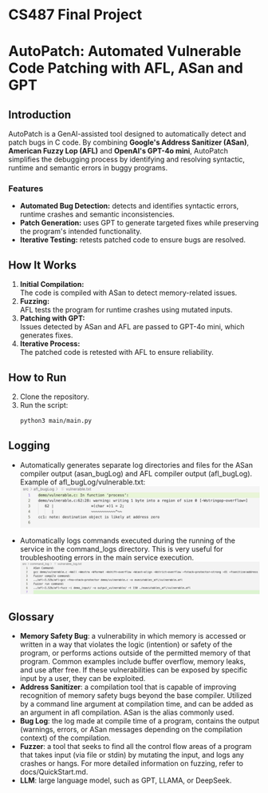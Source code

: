# CS487 Final Project
# AutoPatch: Automated Vulnerable Code Patching with AFL, ASan and GPT

## Introduction  
AutoPatch is a GenAI-assisted tool designed to automatically detect and patch bugs in C code. By combining **Google's Address Sanitizer (ASan)**, **American Fuzzy Lop (AFL)** and **OpenAI's GPT-4o mini**, AutoPatch simplifies the debugging process by identifying and resolving syntactic, runtime and semantic errors in buggy programs.

### Features  
- **Automated Bug Detection:** detects and identifies syntactic errors, runtime crashes and semantic inconsistencies.  
- **Patch Generation:** uses GPT to generate targeted fixes while preserving the program's intended functionality.  
- **Iterative Testing:** retests patched code to ensure bugs are resolved.

## How It Works
1. **Initial Compilation:**  
   The code is compiled with ASan to detect memory-related issues.  
2. **Fuzzing:**  
   AFL tests the program for runtime crashes using mutated inputs.  
3. **Patching with GPT:**  
   Issues detected by ASan and AFL are passed to GPT-4o mini, which generates fixes.  
4. **Iterative Process:**  
   The patched code is retested with AFL to ensure reliability.  

## How to Run
2. Clone the repository.  
3. Run the script:
   ```bash
   python3 main/main.py
   ```

## Logging

- Automatically generates separate log directories and files for the ASan compiler output (asan_bugLog) and AFL compiler output (afl_bugLog).
Example of afl_bugLog/vulnerable.txt:
![afl_buglog_vulnerable_log_example](./docs/images/afl_buglog_vulnerable_log_example.jpeg)

- Automatically logs commands executed during the running of the service in the command_logs directory. This is very useful for troubleshooting errors in the main service execution.
![command_log_vulnerable_log](./docs/images/command_log_vulnerable_log.jpeg)

## Glossary
- **Memory Safety Bug**: a vulnerability in which memory is accessed or written in a way that violates the logic (intention) or safety of the program, or performs actions outside of the permitted memory of that program. Common examples include buffer overflow, memory leaks, and use after free. If these vulnerabilities can be exposed by specific input by a user, they can be exploited.
- **Address Sanitizer**: a compilation tool that is capable of improving recognition of memory safety bugs beyond the base compiler. Utilized by a command line argument at compilation time, and can be added as an argument in afl compilation. ASan is the alias commonly used.
- **Bug Log**: the log made at compile time of a program, contains the output (warnings, errors, or ASan messages depending on the compilation context) of the compilation.
- **Fuzzer**: a tool that seeks to find all the control flow areas of a program that takes input (via file or stdin) by mutating the input, and logs any crashes or hangs. For more detailed information on fuzzing, refer to docs/QuickStart.md.
- **LLM**: large language model, such as GPT, LLAMA, or DeepSeek.

